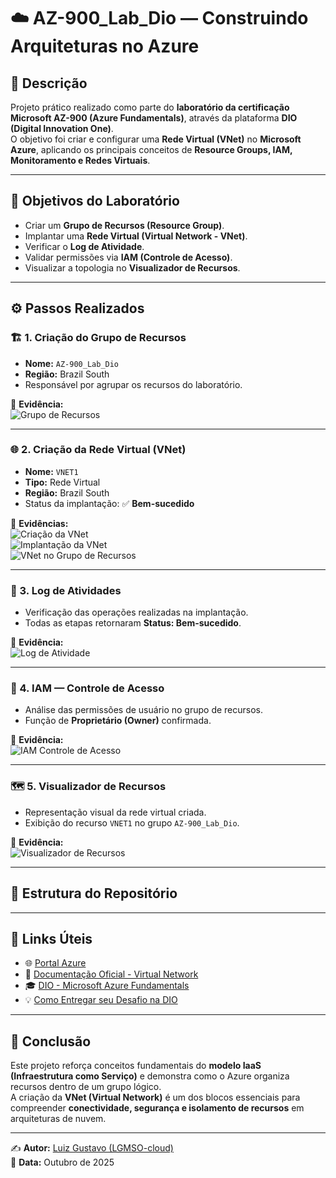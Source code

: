 # ☁️ AZ-900_Lab_Dio — Construindo Arquiteturas no Azure

## 📘 Descrição
Projeto prático realizado como parte do **laboratório da certificação Microsoft AZ-900 (Azure Fundamentals)**, através da plataforma **DIO (Digital Innovation One)**.  
O objetivo foi criar e configurar uma **Rede Virtual (VNet)** no **Microsoft Azure**, aplicando os principais conceitos de **Resource Groups, IAM, Monitoramento e Redes Virtuais**.

---

## 🧩 Objetivos do Laboratório
- Criar um **Grupo de Recursos (Resource Group)**.  
- Implantar uma **Rede Virtual (Virtual Network - VNet)**.  
- Verificar o **Log de Atividade**.  
- Validar permissões via **IAM (Controle de Acesso)**.  
- Visualizar a topologia no **Visualizador de Recursos**.

---

## ⚙️ Passos Realizados

### 🏗️ 1. Criação do Grupo de Recursos
- **Nome:** `AZ-900_Lab_Dio`  
- **Região:** Brazil South  
- Responsável por agrupar os recursos do laboratório.  

📸 **Evidência:**  
![Grupo de Recursos](evidencias/Elaborado%20grupo%20de%20recursos%20para%20laboratorio.png)

---

### 🌐 2. Criação da Rede Virtual (VNet)
- **Nome:** `VNET1`  
- **Tipo:** Rede Virtual  
- **Região:** Brazil South  
- Status da implantação: ✅ **Bem-sucedido**  

📸 **Evidências:**  
![Criação da VNet](evidencias/Elaborado%20VNET_redes%20vrtuais.png)  
![Implantação da VNet](evidencias/implantação_vnet.png)  
![VNet no Grupo de Recursos](evidencias/Adicionado%20rede%20virtual%20a%20um%20grupo%20de%20recursos.png)

---

### 🧾 3. Log de Atividades
- Verificação das operações realizadas na implantação.  
- Todas as etapas retornaram **Status: Bem-sucedido**.  

📸 **Evidência:**  
![Log de Atividade](evidencias/AZ-900_Lab_Log%20de%20atividades.png)

---

### 🔐 4. IAM — Controle de Acesso
- Análise das permissões de usuário no grupo de recursos.  
- Função de **Proprietário (Owner)** confirmada.  

📸 **Evidência:**  
![IAM Controle de Acesso](evidencias/Laboratorio_IAM_controle%20de%20acesso.png)

---

### 🗺️ 5. Visualizador de Recursos
- Representação visual da rede virtual criada.  
- Exibição do recurso `VNET1` no grupo `AZ-900_Lab_Dio`.  

📸 **Evidência:**  
![Visualizador de Recursos](evidencias/Visualizados%20de%20recursos.png)

---

## 📂 Estrutura do Repositório


---

## 🔗 Links Úteis
- 🌐 [Portal Azure](https://portal.azure.com)
- 📖 [Documentação Oficial - Virtual Network](https://learn.microsoft.com/pt-br/azure/virtual-network/virtual-networks-overview)
- 🎓 [DIO - Microsoft Azure Fundamentals](https://www.dio.me/)
- 💡 [Como Entregar seu Desafio na DIO](https://www.dio.me/articles/como-entregar-seu-desafio-de-projeto)

---

## 🏁 Conclusão
Este projeto reforça conceitos fundamentais do **modelo IaaS (Infraestrutura como Serviço)** e demonstra como o Azure organiza recursos dentro de um grupo lógico.  
A criação da **VNet (Virtual Network)** é um dos blocos essenciais para compreender **conectividade, segurança e isolamento de recursos** em arquiteturas de nuvem.

---

✍️ **Autor:** [Luiz Gustavo (LGMSO-cloud)](https://github.com/LGMSO-cloud)  
📅 **Data:** Outubro de 2025  


